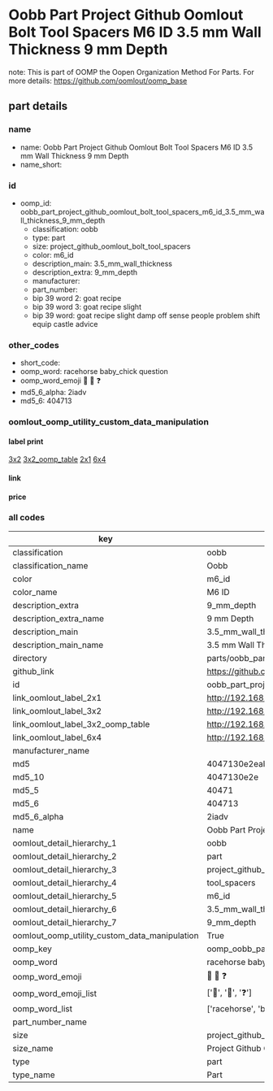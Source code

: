 # Oobb Part Project Github Oomlout Bolt Tool Spacers M6 ID 3.5 mm Wall Thickness 9 mm Depth  

note: This is part of OOMP the Oopen Organization Method For Parts. For more details: https://github.com/oomlout/oomp_base

##  part details
  







### name
* name: Oobb Part Project Github Oomlout Bolt Tool Spacers M6 ID 3.5 mm Wall Thickness 9 mm Depth
* name_short: 
### id
* oomp_id: oobb_part_project_github_oomlout_bolt_tool_spacers_m6_id_3.5_mm_wall_thickness_9_mm_depth
  * classification: oobb
  * type: part
  * size: project_github_oomlout_bolt_tool_spacers
  * color: m6_id
  * description_main: 3.5_mm_wall_thickness
  * description_extra: 9_mm_depth
  * manufacturer: 
  * part_number: 
  * bip 39 word 2: goat recipe
  * bip 39 word 3: goat recipe slight
  * bip 39 word: goat recipe slight damp off sense people problem shift equip castle advice

### other_codes
* short_code: 
* oomp_word: racehorse baby_chick question
* oomp_word_emoji :racehorse: :baby_chick: :question:
* md5_6_alpha: 2iadv
* md5_6: 404713






### oomlout_oomp_utility_custom_data_manipulation
#### label print
[3x2](http://192.168.1.245:1112/?label=oomp%202iadv)
[3x2_oomp_table](http://192.168.1.108:1112/?label=oomp%202iadv)
[2x1](http://192.168.1.242:1112/?label=oomp%202iadv)
[6x4](http://192.168.1.55:1112/?label=oomp%202iadv)    

#### link

                              

#### price







### all codes 
| key | value |  
| --- | --- |  
| classification | oobb |  
| classification_name | Oobb |  
| color | m6_id |  
| color_name | M6 ID |  
| description_extra | 9_mm_depth |  
| description_extra_name | 9 mm Depth |  
| description_main | 3.5_mm_wall_thickness |  
| description_main_name | 3.5 mm Wall Thickness |  
| directory | parts/oobb_part_project_github_oomlout_bolt_tool_spacers_m6_id_3.5_mm_wall_thickness_9_mm_depth |  
| github_link | https://github.com/oomlout/oomlout_oomp_part_src/tree/main/parts/oobb_part_project_github_oomlout_bolt_tool_spacers_m6_id_3.5_mm_wall_thickness_9_mm_depth |  
| id | oobb_part_project_github_oomlout_bolt_tool_spacers_m6_id_3.5_mm_wall_thickness_9_mm_depth |  
| link_oomlout_label_2x1 | http://192.168.1.242:1112/?label=oomp%202iadv |  
| link_oomlout_label_3x2 | http://192.168.1.245:1112/?label=oomp%202iadv |  
| link_oomlout_label_3x2_oomp_table | http://192.168.1.108:1112/?label=oomp%202iadv |  
| link_oomlout_label_6x4 | http://192.168.1.55:1112/?label=oomp%202iadv |  
| manufacturer_name |  |  
| md5 | 4047130e2eab745b0f4ca373976ceb20 |  
| md5_10 | 4047130e2e |  
| md5_5 | 40471 |  
| md5_6 | 404713 |  
| md5_6_alpha | 2iadv |  
| name | Oobb Part Project Github Oomlout Bolt Tool Spacers M6 ID 3.5 mm Wall Thickness 9 mm Depth |  
| oomlout_detail_hierarchy_1 | oobb |  
| oomlout_detail_hierarchy_2 | part |  
| oomlout_detail_hierarchy_3 | project_github_bolt |  
| oomlout_detail_hierarchy_4 | tool_spacers |  
| oomlout_detail_hierarchy_5 | m6_id |  
| oomlout_detail_hierarchy_6 | 3.5_mm_wall_thickness |  
| oomlout_detail_hierarchy_7 | 9_mm_depth |  
| oomlout_oomp_utility_custom_data_manipulation | True |  
| oomp_key | oomp_oobb_part_project_github_oomlout_bolt_tool_spacers_m6_id_3.5_mm_wall_thickness_9_mm_depth |  
| oomp_word | racehorse baby_chick question |  
| oomp_word_emoji | :racehorse: :baby_chick: :question: |  
| oomp_word_emoji_list | [':racehorse:', ':baby_chick:', ':question:'] |  
| oomp_word_list | ['racehorse', 'baby_chick', 'question'] |  
| part_number_name |  |  
| size | project_github_oomlout_bolt_tool_spacers |  
| size_name | Project Github Oomlout Bolt Tool Spacers |  
| type | part |  
| type_name | Part |  
